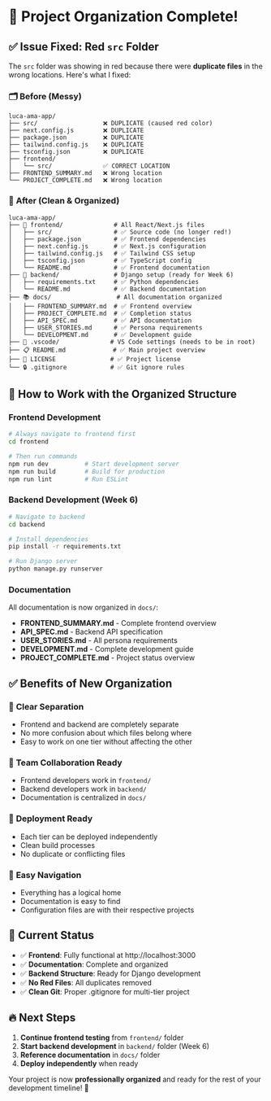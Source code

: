 # 🎉 Project Organization Complete!

## ✅ **Issue Fixed: Red `src` Folder**

The `src` folder was showing in red because there were **duplicate files** in the wrong locations. Here's what I fixed:

### 🗂️ **Before (Messy)**
```
luca-ama-app/
├── src/                  ❌ DUPLICATE (caused red color)
├── next.config.js        ❌ DUPLICATE  
├── package.json          ❌ DUPLICATE
├── tailwind.config.js    ❌ DUPLICATE
├── tsconfig.json         ❌ DUPLICATE
├── frontend/
│   └── src/              ✅ CORRECT LOCATION
├── FRONTEND_SUMMARY.md   ❌ Wrong location
└── PROJECT_COMPLETE.md   ❌ Wrong location
```

### 🎯 **After (Clean & Organized)**
```
luca-ama-app/
├── 🎨 frontend/              # All React/Next.js files
│   ├── src/                 # ✅ Source code (no longer red!)
│   ├── package.json         # ✅ Frontend dependencies
│   ├── next.config.js       # ✅ Next.js configuration
│   ├── tailwind.config.js   # ✅ Tailwind CSS setup
│   ├── tsconfig.json        # ✅ TypeScript config
│   └── README.md            # ✅ Frontend documentation
├── 🔧 backend/               # Django setup (ready for Week 6)
│   ├── requirements.txt     # ✅ Python dependencies
│   └── README.md            # ✅ Backend documentation
├── 📚 docs/                  # All documentation organized
│   ├── FRONTEND_SUMMARY.md  # ✅ Frontend overview
│   ├── PROJECT_COMPLETE.md  # ✅ Completion status
│   ├── API_SPEC.md          # ✅ API documentation
│   ├── USER_STORIES.md      # ✅ Persona requirements
│   └── DEVELOPMENT.md       # ✅ Development guide
├── 🔧 .vscode/              # VS Code settings (needs to be in root)
├── 📋 README.md             # ✅ Main project overview
├── 📄 LICENSE               # ✅ Project license
└── 🔒 .gitignore            # ✅ Git ignore rules
```

## 🚀 **How to Work with the Organized Structure**

### Frontend Development
```bash
# Always navigate to frontend first
cd frontend

# Then run commands
npm run dev          # Start development server
npm run build        # Build for production
npm run lint         # Run ESLint
```

### Backend Development (Week 6)
```bash
# Navigate to backend
cd backend

# Install dependencies
pip install -r requirements.txt

# Run Django server
python manage.py runserver
```

### Documentation
All documentation is now organized in `docs/`:
- **FRONTEND_SUMMARY.md** - Complete frontend overview
- **API_SPEC.md** - Backend API specification
- **USER_STORIES.md** - All persona requirements
- **DEVELOPMENT.md** - Complete development guide
- **PROJECT_COMPLETE.md** - Project status overview

## ✅ **Benefits of New Organization**

### 🔄 **Clear Separation**
- Frontend and backend are completely separate
- No more confusion about which files belong where
- Easy to work on one tier without affecting the other

### 👥 **Team Collaboration Ready**
- Frontend developers work in `frontend/`
- Backend developers work in `backend/`
- Documentation is centralized in `docs/`

### 🚀 **Deployment Ready**
- Each tier can be deployed independently
- Clean build processes
- No duplicate or conflicting files

### 📖 **Easy Navigation**
- Everything has a logical home
- Documentation is easy to find
- Configuration files are with their respective projects

## 🎯 **Current Status**

- ✅ **Frontend**: Fully functional at http://localhost:3000
- ✅ **Documentation**: Complete and organized
- ✅ **Backend Structure**: Ready for Django development
- ✅ **No Red Files**: All duplicates removed
- ✅ **Clean Git**: Proper .gitignore for multi-tier project

## 🔥 **Next Steps**

1. **Continue frontend testing** from `frontend/` folder
2. **Start backend development** in `backend/` folder (Week 6)
3. **Reference documentation** in `docs/` folder
4. **Deploy independently** when ready

Your project is now **professionally organized** and ready for the rest of your development timeline! 🎊
